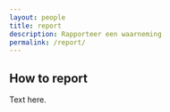 ```yaml
---
layout: people
title: report
description: Rapporteer een waarneming
permalink: /report/
---
```



## How to report

Text here.